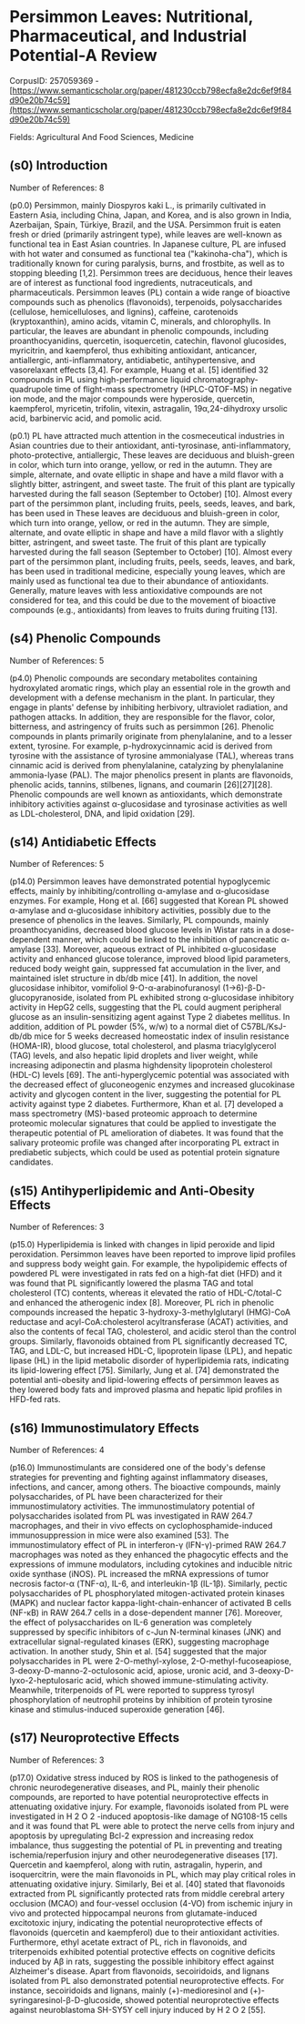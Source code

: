 # Persimmon Leaves: Nutritional, Pharmaceutical, and Industrial Potential-A Review

CorpusID: 257059369 - [https://www.semanticscholar.org/paper/481230ccb798ecfa8e2dc6ef9f84d90e20b74c59](https://www.semanticscholar.org/paper/481230ccb798ecfa8e2dc6ef9f84d90e20b74c59)

Fields: Agricultural And Food Sciences, Medicine

## (s0) Introduction
Number of References: 8

(p0.0) Persimmon, mainly Diospyros kaki L., is primarily cultivated in Eastern Asia, including China, Japan, and Korea, and is also grown in India, Azerbaijan, Spain, Türkiye, Brazil, and the USA. Persimmon fruit is eaten fresh or dried (primarily astringent type), while leaves are well-known as functional tea in East Asian countries. In Japanese culture, PL are infused with hot water and consumed as functional tea ("kakinoha-cha"), which is traditionally known for curing paralysis, burns, and frostbite, as well as to stopping bleeding [1,2]. Persimmon trees are deciduous, hence their leaves are of interest as functional food ingredients, nutraceuticals, and pharmaceuticals. Persimmon leaves (PL) contain a wide range of bioactive compounds such as phenolics (flavonoids), terpenoids, polysaccharides (cellulose, hemicelluloses, and lignins), caffeine, carotenoids (kryptoxanthin), amino acids, vitamin C, minerals, and chlorophylls. In particular, the leaves are abundant in phenolic compounds, including proanthocyanidins, quercetin, isoquercetin, catechin, flavonol glucosides, myricitrin, and kaempferol, thus exhibiting antioxidant, anticancer, antiallergic, anti-inflammatory, antidiabetic, antihypertensive, and vasorelaxant effects [3,4]. For example, Huang et al. [5] identified 32 compounds in PL using high-performance liquid chromatography-quadrupole time of flight-mass spectrometry (HPLC-QTOF-MS) in negative ion mode, and the major compounds were hyperoside, quercetin, kaempferol, myricetin, trifolin, vitexin, astragalin, 19α,24-dihydroxy ursolic acid, barbinervic acid, and pomolic acid.

(p0.1) PL have attracted much attention in the cosmeceutical industries in Asian countries due to their antioxidant, anti-tyrosinase, anti-inflammatory, photo-protective, antiallergic, These leaves are deciduous and bluish-green in color, which turn into orange, yellow, or red in the autumn. They are simple, alternate, and ovate elliptic in shape and have a mild flavor with a slightly bitter, astringent, and sweet taste. The fruit of this plant are typically harvested during the fall season (September to October) [10]. Almost every part of the persimmon plant, including fruits, peels, seeds, leaves, and bark, has been used in These leaves are deciduous and bluish-green in color, which turn into orange, yellow, or red in the autumn. They are simple, alternate, and ovate elliptic in shape and have a mild flavor with a slightly bitter, astringent, and sweet taste. The fruit of this plant are typically harvested during the fall season (September to October) [10]. Almost every part of the persimmon plant, including fruits, peels, seeds, leaves, and bark, has been used in traditional medicine, especially young leaves, which are mainly used as functional tea due to their abundance of antioxidants. Generally, mature leaves with less antioxidative compounds are not considered for tea, and this could be due to the movement of bioactive compounds (e.g., antioxidants) from leaves to fruits during fruiting [13].
## (s4) Phenolic Compounds
Number of References: 5

(p4.0) Phenolic compounds are secondary metabolites containing hydroxylated aromatic rings, which play an essential role in the growth and development with a defense mechanism in the plant. In particular, they engage in plants' defense by inhibiting herbivory, ultraviolet radiation, and pathogen attacks. In addition, they are responsible for the flavor, color, bitterness, and astringency of fruits such as persimmon [26]. Phenolic compounds in plants primarily originate from phenylalanine, and to a lesser extent, tyrosine. For example, p-hydroxycinnamic acid is derived from tyrosine with the assistance of tyrosine ammonialyase (TAL), whereas trans cinnamic acid is derived from phenylalanine, catalyzing by phenylalanine ammonia-lyase (PAL). The major phenolics present in plants are flavonoids, phenolic acids, tannins, stilbenes, lignans, and coumarin [26][27][28]. Phenolic compounds are well known as antioxidants, which demonstrate inhibitory activities against α-glucosidase and tyrosinase activities as well as LDL-cholesterol, DNA, and lipid oxidation [29].
## (s14) Antidiabetic Effects
Number of References: 5

(p14.0) Persimmon leaves have demonstrated potential hypoglycemic effects, mainly by inhibiting/controlling α-amylase and α-glucosidase enzymes. For example, Hong et al. [66] suggested that Korean PL showed α-amylase and α-glucosidase inhibitory activities, possibly due to the presence of phenolics in the leaves. Similarly, PL compounds, mainly proanthocyanidins, decreased blood glucose levels in Wistar rats in a dose-dependent manner, which could be linked to the inhibition of pancreatic α-amylase [33]. Moreover, aqueous extract of PL inhibited α-glucosidase activity and enhanced glucose tolerance, improved blood lipid parameters, reduced body weight gain, suppressed fat accumulation in the liver, and maintained islet structure in db/db mice [41]. In addition, the novel glucosidase inhibitor, vomifoliol 9-O-α-arabinofuranosyl (1→6)-β-D-glucopyranoside, isolated from PL exhibited strong α-glucosidase inhibitory activity in HepG2 cells, suggesting that the PL could augment peripheral glucose as an insulin-sensitizing agent against Type 2 diabetes mellitus. In addition, addition of PL powder (5%, w/w) to a normal diet of C57BL/KsJ-db/db mice for 5 weeks decreased homeostatic index of insulin resistance (HOMA-IR), blood glucose, total cholesterol, and plasma triacylglycerol (TAG) levels, and also hepatic lipid droplets and liver weight, while increasing adiponectin and plasma highdensity lipoprotein cholesterol (HDL-C) levels [69]. The anti-hyperglycemic potential was associated with the decreased effect of gluconeogenic enzymes and increased glucokinase activity and glycogen content in the liver, suggesting the potential for PL activity against type 2 diabetes. Furthermore, Khan et al. [7] developed a mass spectrometry (MS)-based proteomic approach to determine proteomic molecular signatures that could be applied to investigate the therapeutic potential of PL amelioration of diabetes. It was found that the salivary proteomic profile was changed after incorporating PL extract in prediabetic subjects, which could be used as potential protein signature candidates.
## (s15) Antihyperlipidemic and Anti-Obesity Effects
Number of References: 3

(p15.0) Hyperlipidemia is linked with changes in lipid peroxide and lipid peroxidation. Persimmon leaves have been reported to improve lipid profiles and suppress body weight gain. For example, the hypolipidemic effects of powdered PL were investigated in rats fed on a high-fat diet (HFD) and it was found that PL significantly lowered the plasma TAG and total cholesterol (TC) contents, whereas it elevated the ratio of HDL-C/total-C and enhanced the atherogenic index [8]. Moreover, PL rich in phenolic compounds increased the hepatic 3-hydroxy-3-methylglutaryl (HMG)-CoA reductase and acyl-CoA:cholesterol acyltransferase (ACAT) activities, and also the contents of fecal TAG, cholesterol, and acidic sterol than the control groups. Similarly, flavonoids obtained from PL significantly decreased TC, TAG, and LDL-C, but increased HDL-C, lipoprotein lipase (LPL), and hepatic lipase (HL) in the lipid metabolic disorder of hyperlipidemia rats, indicating its lipid-lowering effect [75]. Similarly, Jung et al. [74] demonstrated the potential anti-obesity and lipid-lowering effects of persimmon leaves as they lowered body fats and improved plasma and hepatic lipid profiles in HFD-fed rats.
## (s16) Immunostimulatory Effects
Number of References: 4

(p16.0) Immunostimulants are considered one of the body's defense strategies for preventing and fighting against inflammatory diseases, infections, and cancer, among others. The bioactive compounds, mainly polysaccharides, of PL have been characterized for their immunostimulatory activities. The immunostimulatory potential of polysaccharides isolated from PL was investigated in RAW 264.7 macrophages, and their in vivo effects on cyclophosphamide-induced immunosuppression in mice were also examined [53]. The immunostimulatory effect of PL in interferon-γ (IFN-γ)-primed RAW 264.7 macrophages was noted as they enhanced the phagocytic effects and the expressions of immune modulators, including cytokines and inducible nitric oxide synthase (iNOS). PL increased the mRNA expressions of tumor necrosis factor-α (TNF-α), IL-6, and interleukin-1β (IL-1β). Similarly, pectic polysaccharides of PL phosphorylated mitogen-activated protein kinases (MAPK) and nuclear factor kappa-light-chain-enhancer of activated B cells (NF-κB) in RAW 264.7 cells in a dose-dependent manner [76]. Moreover, the effect of polysaccharides on IL-6 generation was completely suppressed by specific inhibitors of c-Jun N-terminal kinases (JNK) and extracellular signal-regulated kinases (ERK), suggesting macrophage activation. In another study, Shin et al. [54] suggested that the major polysaccharides in PL were 2-O-methyl-xylose, 2-O-methyl-fucoseapiose, 3-deoxy-D-manno-2-octulosonic acid, apiose, uronic acid, and 3-deoxy-D-lyxo-2-heptulosaric acid, which showed immune-stimulating activity. Meanwhile, triterpenoids of PL were reported to suppress tyrosyl phosphorylation of neutrophil proteins by inhibition of protein tyrosine kinase and stimulus-induced superoxide generation [46].
## (s17) Neuroprotective Effects
Number of References: 3

(p17.0) Oxidative stress induced by ROS is linked to the pathogenesis of chronic neurodegenerative diseases, and PL, mainly their phenolic compounds, are reported to have potential neuroprotective effects in attenuating oxidative injury. For example, flavonoids isolated from PL were investigated in H 2 O 2 -induced apoptosis-like damage of NG108-15 cells and it was found that PL were able to protect the nerve cells from injury and apoptosis by upregulating Bcl-2 expression and increasing redox imbalance, thus suggesting the potential of PL in preventing and treating ischemia/reperfusion injury and other neurodegenerative diseases [17]. Quercetin and kaempferol, along with rutin, astragalin, hyperin, and isoquercitrin, were the main flavonoids in PL, which may play critical roles in attenuating oxidative injury. Similarly, Bei et al. [40] stated that flavonoids extracted from PL significantly protected rats from middle cerebral artery occlusion (MCAO) and four-vessel occlusion (4-VO) from ischemic injury in vivo and protected hippocampal neurons from glutamate-induced excitotoxic injury, indicating the potential neuroprotective effects of flavonoids (quercetin and kaempferol) due to their antioxidant activities. Furthermore, ethyl acetate extract of PL, rich in flavonoids, and triterpenoids exhibited potential protective effects on cognitive deficits induced by Aβ in rats, suggesting the possible inhibitory effect against Alzheimer's disease. Apart from flavonoids, secoiridoids, and lignans isolated from PL also demonstrated potential neuroprotective effects. For instance, secoiridoids and lignans, mainly (+)-medioresinol and (+)-syringaresinol-β-D-glucoside, showed potential neuroprotective effects against neuroblastoma SH-SY5Y cell injury induced by H 2 O 2 [55].
